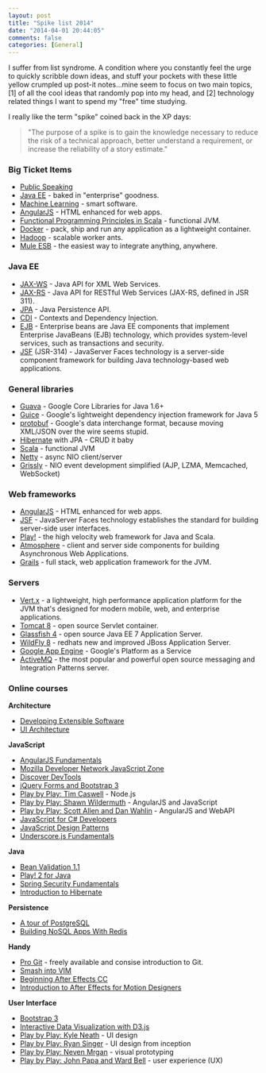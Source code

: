 ```yaml
---
layout: post
title: "Spike list 2014"
date: "2014-04-01 20:44:05"
comments: false
categories: [General]
---
```


I suffer from list syndrome. A condition where you constantly feel the urge to quickly scribble down ideas, and stuff your pockets with these little yellow crumpled up post-it notes...mine seem to focus on two main topics, [1] of all the cool ideas that randomly pop into my head, and [2] technology related things I want to spend my "free" time studying.

I really like the term "spike" coined back in the XP days:

  > "The purpose of a spike is to gain the knowledge necessary to reduce the risk of a technical approach, better understand a requirement, or increase the reliability of a story estimate."

### Big Ticket Items
-   [Public Speaking](http://www.toastmasters.org/)
-   [Java EE](http://www.oracle.com/technetwork/java/javaee/overview/index.html) - baked in "enterprise" goodness.
-   [Machine Learning](https://www.coursera.org/course/ml) - smart software.
-   [AngularJS](http://angularjs.org/) - HTML enhanced for web apps.
-   [Functional Programming Principles in Scala](https://www.coursera.org/course/progfun) - functional JVM.
-   [Docker](https://www.docker.io/) - pack, ship and run any application as a lightweight container.
-   [Hadoop](http://hadoop.apache.org/) - scalable worker ants.
-   [Mule ESB](http://www.mulesoft.org/) - the easiest way to integrate anything, anywhere.


### Java EE
-   [JAX-WS](http://docs.oracle.com/javaee/6/tutorial/doc/bnayl.html) - Java API for XML Web Services.
-   [JAX-RS](http://docs.oracle.com/javaee/6/tutorial/doc/giepu.html) - Java API for RESTful Web Services (JAX-RS, defined in JSR 311).
-   [JPA](http://docs.oracle.com/javaee/6/tutorial/doc/bnbpz.html) - Java Persistence API.
-   [CDI](http://docs.oracle.com/javaee/6/tutorial/doc/giwhb.html) - Contexts and Dependency Injection.
-   [EJB](http://docs.oracle.com/javaee/6/tutorial/doc/gijsz.html) - Enterprise beans are Java EE components that implement Enterprise JavaBeans (EJB) technology, which provides system-level services, such as transactions and security.
-   [JSF](http://docs.oracle.com/javaee/6/tutorial/doc/bnaph.html) (JSR-314) - JavaServer Faces technology is a server-side component framework for building Java technology-based web applications.

### General libraries
-   [Guava](https://code.google.com/p/guava-libraries/) - Google Core Libraries for Java 1.6+
-   [Guice](https://code.google.com/p/google-guice/) - Google's lightweight dependency injection framework for Java 5
-   [protobuf](https://code.google.com/p/protobuf/) - Google's data interchange format, because moving XML/JSON over the wire seems stupid. 
-   [Hibernate](http://hibernate.org/) with JPA - CRUD it baby
-   [Scala](http://www.scala-lang.org/) - functional JVM
-   [Netty](http://netty.io/) - async NIO client/server
-   [Grissly](https://grizzly.java.net/) - NIO event development simplified (AJP, LZMA, Memcached, WebSocket)
 
### Web frameworks
-   [AngularJS](http://angularjs.org/) - HTML enhanced for web apps.
-   [JSF](http://www.oracle.com/technetwork/java/javaee/javaserverfaces-139869.html) - JavaServer Faces technology establishes the standard for building server-side user interfaces.
-   [Play!](http://www.playframework.com/) - the high velocity web framework for Java and Scala.
-   [Atmosphere](https://github.com/Atmosphere/atmosphere) - client and server side components for building Asynchronous Web Applications.
-   [Grails](http://grails.org/) - full stack, web application framework for the JVM.
 
### Servers
-   [Vert.x](http://vertx.io/) - a lightweight, high performance application platform for the JVM that's designed for modern mobile, web, and enterprise applications.
-   [Tomcat 8](http://tomcat.apache.org/) - open source Servlet container.
-   [Glassfish 4](https://glassfish.java.net/) - open source Java EE 7 Application Server.
-   [WildFly 8](http://www.wildfly.org/) - redhats new and improved JBoss Application Server.
-   [Google App Engine](https://developers.google.com/appengine/docs/java/gettingstarted/introduction) - Google's Platform as a Service
-   [ActiveMQ](http://activemq.apache.org/) - the most popular and powerful open source messaging and Integration Patterns server.


### Online courses

**Architecture**

-   [Developing Extensible Software](http://pluralsight.com/training/courses/TableOfContents?courseName=developing-extensible-software)
-   [UI Architecture](http://pluralsight.com/training/courses/TableOfContents?courseName=web-ui-architecture)


**JavaScript**

-   [AngularJS Fundamentals](http://pluralsight.com/training/Courses/TableOfContents/angularjs-fundamentals)
-   [Mozilla Developer Network JavaScript Zone](https://developer.mozilla.org/en/docs/Web/JavaScript)
-   [Discover DevTools](http://discover-devtools.codeschool.com/)
-   [jQuery Forms and Bootstrap 3](http://pluralsight.com/training/courses/TableOfContents?courseName=jquery-forms-bootstrap3)
-   [Play by Play: Tim Caswell](http://pluralsight.com/training/Courses/TableOfContents/play-by-play-tim-caswell) - Node.js
-   [Play by Play: Shawn Wildermuth](http://pluralsight.com/training/courses/TableOfContents?courseName=play-by-play-wildermuth) - AngularJS and JavaScript
-   [Play by Play: Scott Allen and Dan Wahlin](http://pluralsight.com/training/courses/TableOfContents?courseName=play-by-play-wahlin-allen) - AngularJS and WebAPI
-   [JavaScript for C# Developers](http://pluralsight.com/training/Courses/TableOfContents/js4cs)
-   [JavaScript Design Patterns](http://pluralsight.com/training/Courses/TableOfContents/javascript-design-patterns)
-   [Underscore.js Fundamentals](http://pluralsight.com/training/Courses/TableOfContents/underscore-fundamentals)


**Java**

-   [Bean Validation 1.1](http://pluralsight.com/training/Courses/TableOfContents/bean-validation)
-   [Play! 2 for Java](http://pluralsight.com/training/Courses/TableOfContents/play-2-java)
-   [Spring Security Fundamentals](http://pluralsight.com/training/Courses/TableOfContents/spring-security-fundamentals)
-   [Introduction to Hibernate](http://pluralsight.com/training/Courses/TableOfContents/hibernate-introduction)


**Persistence**

-   [A tour of PostgreSQL](http://pluralsight.com/training/courses/TableOfContents?courseName=tekpub-postgres)
-   [Building NoSQL Apps With Redis](http://pluralsight.com/training/courses/TableOfContents?courseName=building-nosql-apps-redis)


**Handy**

-   [Pro Git](http://git-scm.com/book/en/Getting-Started) - freely available and consise introduction to Git.
-   [Smash into VIM](http://pluralsight.com/training/courses/TableOfContents?courseName=smash-into-vim)
-   [Beginning After Effects CC](http://pluralsight.com/training/Courses/TableOfContents/beginning-after-effects-cc)
-   [Introduction to After Effects for Motion Designers](http://www.digitaltutors.com/tutorial/1019-Introduction-to-After-Effects-for-Motion-Designers)


**User Interface**

-   [Bootstrap 3](http://pluralsight.com/training/Courses/TableOfContents/bootstrap-3)
-   [Interactive Data Visualization with D3.js](http://pluralsight.com/training/Courses/TableOfContents/interactive-data-visualization-d3js)
-   [Play by Play: Kyle Neath](http://pluralsight.com/training/courses/TableOfContents?courseName=play-by-play-kyle-neath) - UI design
-   [Play by Play: Ryan Singer](http://pluralsight.com/training/courses/TableOfContents?courseName=play-by-play-ryan-singer) - UI design from inception
-   [Play by Play: Neven Mrgan](http://pluralsight.com/training/courses/TableOfContents?courseName=play-by-play-neven-mrgan) - visual prototyping
-   [Play by Play: John Papa and Ward Bell](http://pluralsight.com/training/courses/TableOfContents?courseName=play-by-play-papa-bell) - user experience (UX)

